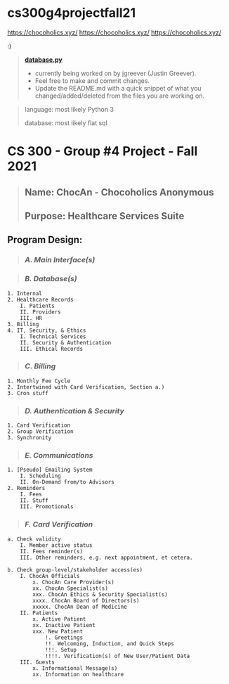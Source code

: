 # cs300g4projectfall21
https://chocoholics.xyz/
https://chocoholics.xyz/
https://chocoholics.xyz/

:)


>**[database.py](https://github.com/DebuggerDan/cs300g4projectfall21/blob/main/database/database.py)**
>* currently being worked on by jgreever (Justin Greever).
>* Feel free to make and commit changes. 
>* Update the README.md with a quick snippet of what you changed/added/deleted from the files you are working on.

>language: most likely Python 3
>
>database: most likely flat sql

# CS 300 - Group #4 Project - Fall 2021

>## Name: ChocAn - Chocoholics Anonymous
>
>## Purpose: Healthcare Services Suite

## Program Design: 

>### *A. Main Interface(s)*

>### *B. Database(s)*

	1. Internal
	2. Healthcare Records
		I. Patients
		II. Providers
		III. HR
	3. Billing
	4. IT, Security, & Ethics
		I. Technical Services
		II. Security & Authentication
		III. Ethical Records

>### *C. Billing*

	1. Monthly Fee Cycle
	2. Intertwined with Card Verification, Section a.)
	3. Cron stuff

>### *D. Authentication & Security*

	1. Card Verification
	2. Group Verification
	3. Synchronity

>### *E. Communications*

	1. [Pseudo] Emailing System
		I. Scheduling
		II. On-Demand from/to Advisors
	2. Reminders
		I. Fees
		II. Stuff
		III. Promotionals
	
>### *F. Card Verification*

	a. Check validity
		I. Member active status
		II. Fees reminder(s)
		III. Other reminders, e.g. next appointment, et cetera.

	b. Check group-level/stakeholder access(es)
		I. ChocAn Officials
			x. ChocAn Care Provider(s)
			xx. ChocAn Specialist(s)
			xxx. ChocAn Ethics & Security Specialist(s)
			xxxx. ChocAn Board of Directors(s)
			xxxxx. ChocAn Dean of Medicine
		II. Patients
			x. Active Patient
			xx. Inactive Patient
			xxx. New Patient
				!. Greetings
				!!. Welcoming, Induction, and Quick Steps
				!!!. Setup
				!!!!. Verification(s) of New User/Patient Data
		III. Guests
			x. Informational Message(s)
			xx. Information on healthcare


